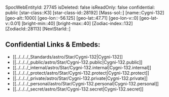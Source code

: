 ﻿---
location:
- 47.71
- 56.125
- 1000
tags:
- astro/Star
type: Star
---

SpocWebEntityId: 27745
isDeleted: false
isReadOnly: false
confidential: public
[star-class::K3]
[star-class-id::28192]
[Mass-sol::]
[name::Cygni-132]
[geo-alt::1000]
[geo-lon::-56.125]
[geo-lat::47.71]
[geo-lon-v::0]
[geo-lat-v::0.01]
[bright-min::40]
[bright-max::40]
[Zodiac-index::132]
[ZodiacId::28113]
[NextStarId::]



## Confidential Links & Embeds: 
- [[../../../_Standards/astro/Star/Cygni-132|Cygni-132]] 
- [[../../../_public/astro/Star/Cygni-132.public|Cygni-132.public]] 
- [[../../../_internal/astro/Star/Cygni-132.internal|Cygni-132.internal]] 
- [[../../../_protect/astro/Star/Cygni-132.protect|Cygni-132.protect]] 
- [[../../../_private/astro/Star/Cygni-132.private|Cygni-132.private]] 
- [[../../../_personal/astro/Star/Cygni-132.personal|Cygni-132.personal]] 
- [[../../../_secret/astro/Star/Cygni-132.secret|Cygni-132.secret]]

